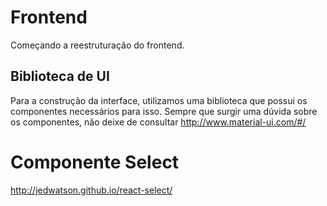 # Frontend
Começando a reestruturação do frontend.

## Biblioteca de UI
Para a construção da interface, utilizamos uma biblioteca que possui os componentes necessários
para isso. Sempre que surgir uma dúvida sobre os componentes, não deixe de consultar http://www.material-ui.com/#/

# Componente Select
http://jedwatson.github.io/react-select/